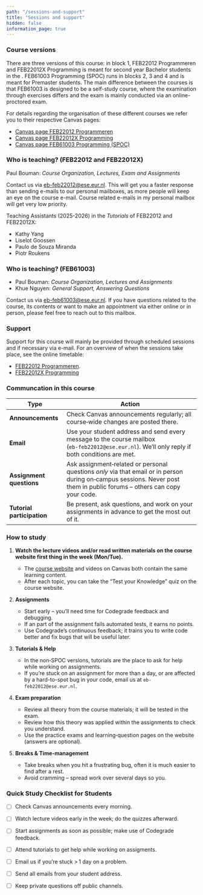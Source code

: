 ```yaml
---
path: "/sessions-and-support"
title: "Sessions and support"
hidden: false
information_page: true
---
```


### Course versions

There are three versions of this course: in block 1, FEB22012 Programmeren and FEB22012X Programming is meant for second year Bachelor students in the .
FEB61003 Programming (SPOC) runs in blocks 2, 3 and 4 and is meant for Premaster students. The main difference between the courses is that FEB61003 is
designed to be a self-study course, where the examination through exercises differs and the exam is mainly conducted via an online-proctored exam.

For details regarding the organisation of these different courses we refer you to their respective Canvas pages:

* [Canvas page FEB22012 Programmeren](https://canvas.eur.nl/courses/51095)
* [Canvas page FEB22012X Programming](https://canvas.eur.nl/courses/50821)
* [Canvas page FEB61003 Programming (SPOC)](https://canvas.eur.nl/courses/51090)

### Who is teaching? (FEB22012 and FEB22012X)

Paul Bouman: _Course Organization, Lectures, Exam and Assignments_

Contact us via [eb-feb22012@ese.eur.nl](mailto:eb-feb22012@ese.eur.nl). This will get you a faster response than sending e-mails to our personal mailboxes,
as more people will keep an eye on the course e-mail. Course related e-mails in my personal mailbox will get very low priority.

Teaching Assistants (2025-2026) in the _Tutorials_ of FEB22012 and FEB22012X:

* Kathy Yang
* Liselot Goossen
* Paulo de Souza Miranda
* Piotr Roukens

### Who is teaching? (FEB61003)

* Paul Bouman: _Course Organization, Lectures and Assignments_
* Khue Nguyen: _General Support, Answering Questions_

Contact us via [eb-feb61003@ese.eur.nl](mailto:eb-feb61003@ese.eur.nl). If you have questions related to the course, its contents or want to make an appointment via either online or in person, please feel free to reach out to this mailbox.

### Support

Support for this course will mainly be provided through scheduled sessions and if necessary via e-mail.
For an overview of when the sessions take place, see the online timetable:
* [FEB22012 Programmeren](https://timetables.eur.nl/link?timetables.0.key=FEB22012&timetables.0.type=module&timetables.0.source=2025&timetables.1.key=FEB22012_2025&timetables.1.type=timeedit_course&timetables.1.source=TimeEdit&ignoreEmpty=true&ignoreNotFound=true&view=list).
* [FEB22012X Programming](https://timetables.eur.nl/link?timetables.0.key=FEB22012X&timetables.0.type=module&timetables.0.source=2025&timetables.1.key=FEB22012X_2025&timetables.1.type=timeedit_course&timetables.1.source=TimeEdit&ignoreEmpty=true&ignoreNotFound=true&view=list)

### Communcation in this course

| **Type** | **Action** |
|----------|----------------|
| **Announcements** | Check Canvas announcements regularly; all course‑wide changes are posted there. |
| **Email** | Use your student address and send every message to the course mailbox (`eb‑feb22012@ese.eur.nl`). We’ll only reply if both conditions are met. |
| **Assignment questions** | Ask assignment‑related or personal questions *only* via that email or in person during on‑campus sessions. Never post them in public forums – others can copy your code. |
| **Tutorial participation** | Be present, ask questions, and work on your assignments in advance to get the most out of it. |


### How to study

1. **Watch the lecture videos and/or read written materials on the course website first thing in the week (Mon/Tue).**
   - The [course website](https://feb22012.ese.eur.nl) and videos on Canvas both contain the same learning content.
   - After each topic, you can take the “Test your Knowledge” quiz on the course website.

2. **Assignments**
   - Start early – you’ll need time for Codegrade feedback and debugging.
   - If an part of the assignment fails automated tests, it earns no points.
   - Use Codegrade’s continuous feedback; it trains you to write code better and fix bugs that will be useful later.

3. **Tutorials & Help**
   - In the non‑SPOC versions, tutorials are the place to ask for help while working on assignments.
   - If you’re stuck on an assignment for more than a day, or are affected by a hard-to-spot bug in your code, email us at `eb-feb22012@ese.eur.nl`.

4. **Exam preparation**
   - Review all theory from the course materials; it will be tested in the exam.
   - Review how this theory was applied within the assignments to check you understand.
   - Use the practice exams and learning‑question pages on the website (answers are optional).

5. **Breaks & Time‑management**
   - Take breaks when you hit a frustrating bug, often it is much easier to find after a rest.
   - Avoid cramming – spread work over several days so you.

### Quick Study Checklist for Students

- [ ] Check Canvas announcements every morning.
- [ ] Watch lecture videos early in the week; do the quizzes afterward.
- [ ] Start assignments as soon as possible; make use of Codegrade feedback.
- [ ] Attend tutorials to get help while working on assigments.
- [ ] Email us if you’re stuck > 1 day on a problem.
- [ ] Send all emails from your student address.
- [ ] Keep private questions off public channels.

